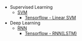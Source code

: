 * Supervised Learning
    * [SVM](https://zhedongzheng.github.io/supervised-learning/svm.html)
        * [Tensorflow - Linear SVM](https://github.com/zhedongzheng/finch/blob/master/tensorflow-models/linear_svm.py)
* Deep Learning
    * [RNN](https://zhedongzheng.github.io/deep-learning/rnn.html)
        * [Tensorflow - RNN(LSTM)](https://github.com/zhedongzheng/finch/blob/master/tensorflow-models/rnn.py)
